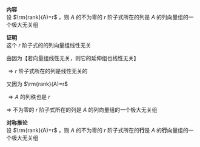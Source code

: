 **内容**  
设 $\rm{rank}(A)=r$ ，则 $A$ 的不为零的 $r$ 阶子式所在的列是 $A$ 的列向量组的一个极大无关组  
  
**证明**  
这个 $r$ 阶子式的的列向量组线性无关  
  
由因为【若向量组线性无关，则它的延伸组也线性无关】  
  
 $\Rightarrow r$ 阶子式所在的列是线性无关的  
  
又因为 $\rm{rank}(A)=r$  
  
 $\Rightarrow A$ 的列秩也是 $r$  
  
 $\Rightarrow$ 不为零的 $r$ 阶子式所在的列是 $A$ 的列向量组的一个极大无关组  
  
**对称推论**  
设 $\rm{rank}(A)=r$ ，则 $A$ 的不为零的 $r$ 阶子式所在的**行**是 $A$ 的**行**向量组的一个极大无关组  
